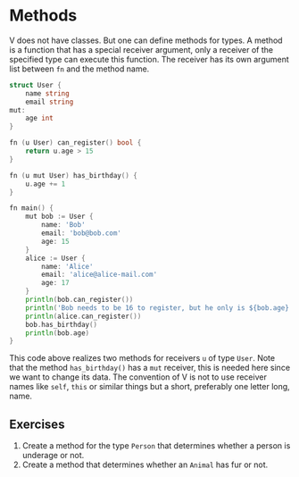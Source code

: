 # Methods

V does not have classes. But one can define methods for types.
A method is a function that has a special receiver argument, 
only a receiver of the specified type can execute this function.
The receiver has its own argument list between `fn` and the method name.

```go
struct User {
    name string
    email string
mut:
    age int
}

fn (u User) can_register() bool {
    return u.age > 15
}

fn (u mut User) has_birthday() {
    u.age += 1
}

fn main() {
    mut bob := User {
        name: 'Bob'
        email: 'bob@bob.com'
        age: 15
    }
    alice := User {
        name: 'Alice'
        email: 'alice@alice-mail.com'
        age: 17
    }
    println(bob.can_register())                                             // false
    println('Bob needs to be 16 to register, but he only is ${bob.age}.')   // Bob needs to be 16 to register, but he only is 15.
    println(alice.can_register())                                           // true
    bob.has_birthday()
    println(bob.age)                                                        // 16
}
```

This code above realizes two methods for receivers `u` of type `User`.
Note that the method `has_birthday()` has a `mut` receiver, this is needed here since we want to change its data.
The convention of V is not to use receiver names like `self`, `this` or similar things but a short, preferably one letter long, name.

## Exercises

1. Create a method for the type `Person` that determines whether a person is underage or not.
2. Create a method that determines whether an `Animal` has fur or not.
